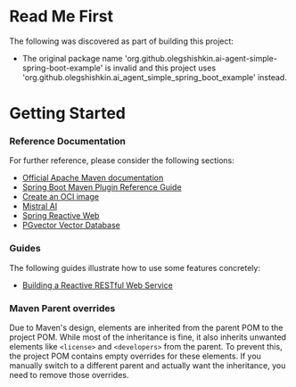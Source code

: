 # Read Me First
The following was discovered as part of building this project:

* The original package name 'org.github.olegshishkin.ai-agent-simple-spring-boot-example' is invalid and this project uses 'org.github.olegshishkin.ai_agent_simple_spring_boot_example' instead.

# Getting Started

### Reference Documentation
For further reference, please consider the following sections:

* [Official Apache Maven documentation](https://maven.apache.org/guides/index.html)
* [Spring Boot Maven Plugin Reference Guide](https://docs.spring.io/spring-boot/3.4.2/maven-plugin)
* [Create an OCI image](https://docs.spring.io/spring-boot/3.4.2/maven-plugin/build-image.html)
* [Mistral AI](https://docs.spring.io/spring-ai/reference/api/chat/mistralai-chat.html)
* [Spring Reactive Web](https://docs.spring.io/spring-boot/3.4.2/reference/web/reactive.html)
* [PGvector Vector Database](https://docs.spring.io/spring-ai/reference/api/vectordbs/pgvector.html)

### Guides
The following guides illustrate how to use some features concretely:

* [Building a Reactive RESTful Web Service](https://spring.io/guides/gs/reactive-rest-service/)

### Maven Parent overrides

Due to Maven's design, elements are inherited from the parent POM to the project POM.
While most of the inheritance is fine, it also inherits unwanted elements like `<license>` and `<developers>` from the parent.
To prevent this, the project POM contains empty overrides for these elements.
If you manually switch to a different parent and actually want the inheritance, you need to remove those overrides.

